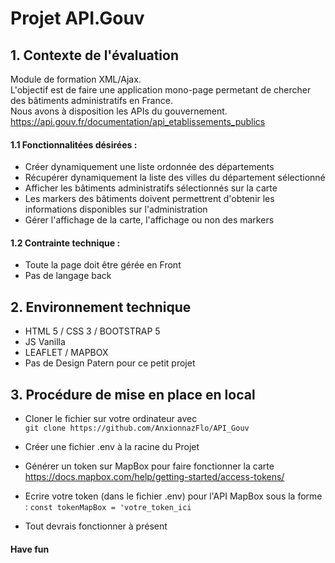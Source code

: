 # Projet API.Gouv

## 1. Contexte de l'évaluation 

Module de formation XML/Ajax.  
L'objectif est de faire une application mono-page permetant de chercher des bâtiments administratifs en France.  
Nous avons à disposition les APIs du gouvernement.  
https://api.gouv.fr/documentation/api_etablissements_publics


#### 1.1 Fonctionnalitées désirées :

- Créer dynamiquement une liste ordonnée des départements
- Récupérer dynamiquement la liste des villes du département sélectionné
- Afficher les bâtiments administratifs sélectionnés sur la carte
- Les markers des bâtiments doivent permettrent d'obtenir les informations disponibles sur l'administration
- Gérer l'affichage de la carte, l'affichage ou non des markers

#### 1.2 Contrainte technique : 

- Toute la page doit être gérée en Front
- Pas de langage back

## 2. Environnement technique

- HTML 5 / CSS 3 / BOOTSTRAP 5
- JS Vanilla
- LEAFLET / MAPBOX
- Pas de Design Patern pour ce petit projet


## 3. Procédure de mise en place en local

- Cloner le fichier sur votre ordinateur avec  
  `git clone https://github.com/AnxionnazFlo/API_Gouv`

- Créer une fichier .env à la racine du Projet

- Générer un token sur MapBox pour faire fonctionner la carte
    https://docs.mapbox.com/help/getting-started/access-tokens/

- Ecrire votre token (dans le fichier .env) pour l'API MapBox sous la forme : `const tokenMapBox = 'votre_token_ici`

- Tout devrais fonctionner à présent

#### Have fun



 



